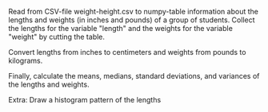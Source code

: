 

Read from CSV-file weight-height.csv to numpy-table information about the lengths and weights (in inches and pounds) of a group of students. Collect the lengths for the variable "length" and the weights for the variable "weight" by cutting the table.

Convert lengths from inches to centimeters and weights from pounds to kilograms.

Finally, calculate the means, medians, standard deviations, and variances of the lengths and weights.

Extra: Draw a histogram pattern of the lengths

 

